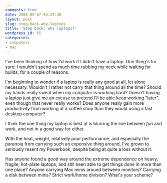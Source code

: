 ```yaml
---
comments: true
date: 2006-09-07 04:24:40
layout: post
slug: step-back-why-laptops
title: 'Step back: why laptops?'
wordpress_id: 65
categories:
- computers
- mac
---
```


I've been thinking of how I'd work if I didn't have a laptop. One thing's for sure: I wouldn't spend as much time rubbing my neck while waiting for builds, for a couple of reasons.

I'm beginning to wonder if a laptop is really any good at all, let alone necessary. Wouldn't I rather not carry that thing around all the time? Should my hands really sweat when my *computer* is working hard? Doesn't having a laptop just give me an excuse to pretend I'll be able keep working "later", even though that never really works? Does anyone really gain more *productivity* from working at a coffee shop than they would using a fast desktop computer?

I think the one thing my laptop is best at is blurring the line between *fun* and *work*, and not in a good way for either.

With the heat, weight, relatively poor performance, and especially the paranoia from carrying such an expensive thing around, I've grown to seriously resent my Powerbook, despite being at quite a loss without it.

Has anyone found a good way around the extreme dependence on heavy, fragile, hot-plate laptops, and still been able to get things done in more than one place? Anyone carrying Mac minis around between monitors? Carrying a disk between minis? Strict work/home division? What's your scheme?
